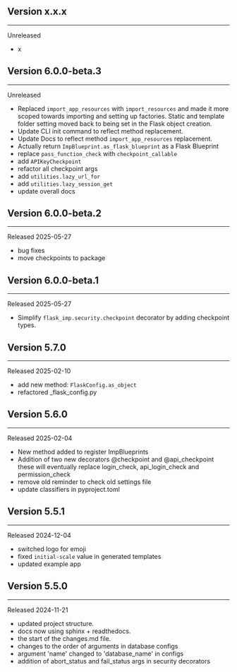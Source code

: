 ## Version x.x.x

---

Unreleased

- x

## Version 6.0.0-beta.3

---

Unreleased

- Replaced `import_app_resources` with `import_resources` and made it more scoped towards
  importing and setting up factories. Static and template folder setting moved back to
  being set in the Flask object creation.
- Update CLI init command to reflect method replacement.
- Update Docs to reflect method `import_app_resources` replacement.
- Actually return `ImpBlueprint.as_flask_blueprint` as a Flask Blueprint
- replace `pass_function_check` with `checkpoint_callable`
- add `APIKeyCheckpoint`
- refactor all checkpoint args
- add `utilities.lazy_url_for`
- add `utilities.lazy_session_get`
- update overall docs

## Version 6.0.0-beta.2

---

Released 2025-05-27

- bug fixes
- move checkpoints to package

## Version 6.0.0-beta.1

---

Released 2025-05-27

- Simplify `flask_imp.security.checkpoint` decorator by adding checkpoint types.

## Version 5.7.0

---

Released 2025-02-10

- add new method: `FlaskConfig.as_object`
- refactored _flask_config.py

## Version 5.6.0

---

Released 2025-02-04

- New method added to register ImpBlueprints
- Addition of two new decorators @checkpoint and @api_checkpoint these will eventually
  replace login_check, api_login_check and permission_check
- remove old reminder to check old settings file
- update classifiers in pyproject.toml

## Version 5.5.1

---

Released 2024-12-04

- switched logo for emoji
- fixed `initial-scale` value in generated templates
- updated example app

## Version 5.5.0

---

Released 2024-11-21

- updated project structure.
- docs now using sphinx + readthedocs.
- the start of the changes.md file.
- changes to the order of arguments in database configs
- argument 'name' changed to 'database_name' in configs
- addition of abort_status and fail_status args in security decorators
